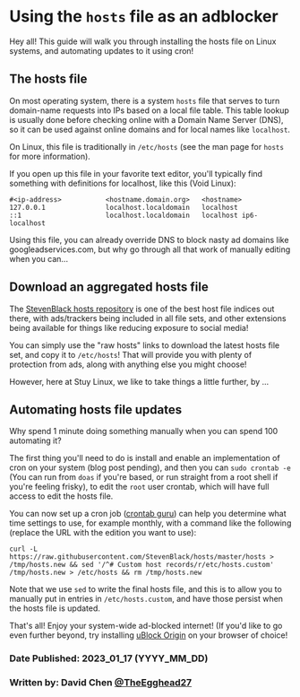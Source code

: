 # Using the `hosts` file as an adblocker

Hey all! This guide will walk you through installing the hosts file on Linux systems, and automating updates to it using cron!

## The hosts file

On most operating system, there is a system `hosts` file that serves to turn domain-name requests into IPs based on a local file table. This table lookup is usually done before checking online with a Domain Name Server (DNS), so it can be used against online domains and for local names like `localhost`.

On Linux, this file is traditionally in `/etc/hosts` (see the man page for `hosts` for more information).

If you open up this file in your favorite text editor, you'll typically find something with definitions for localhost, like this (Void Linux):

```
#<ip-address>           <hostname.domain.org>   <hostname>
127.0.0.1               localhost.localdomain   localhost
::1                     localhost.localdomain   localhost ip6-localhost
```

Using this file, you can already override DNS to block nasty ad domains like googleadservices.com, but why go through all that work of manually editing when you can...

## Download an aggregated hosts file

The [StevenBlack hosts repository](https://github.com/StevenBlack/hosts) is one of the best host file indices out there, with ads/trackers being included in all file sets, and other extensions being available for things like reducing exposure to social media!

You can simply use the "raw hosts" links to download the latest hosts file set, and copy it to `/etc/hosts`!
That will provide you with plenty of protection from ads, along with anything else you might choose!

However, here at Stuy Linux, we like to take things a little further, by ...

## Automating hosts file updates

Why spend 1 minute doing something manually when you can spend 100 automating it?

The first thing you'll need to do is install and enable an implementation of cron on your system (blog post pending), and then you can `sudo crontab -e` (You can run from `doas` if you're based, or run straight from a root shell if you're feeling frisky), to edit the `root` user crontab, which will have full access to edit the hosts file.

You can now set up a cron job ([crontab guru](https://crontab.guru/#0_0_1_*_*)) can help you determine what time settings to use, for example monthly, with a command like the following (replace the URL with the edition you want to use):

```
curl -L https://raw.githubusercontent.com/StevenBlack/hosts/master/hosts > /tmp/hosts.new && sed '/^# Custom host records/r/etc/hosts.custom' /tmp/hosts.new > /etc/hosts && rm /tmp/hosts.new
```

Note that we use `sed` to write the final hosts file, and this is to allow you to manually put in entries in `/etc/hosts.custom`, and have those persist when the hosts file is updated.

That's all! Enjoy your system-wide ad-blocked internet! (If you'd like to go even further beyond, try installing [uBlock Origin](https://ublockorigin.com/) on your browser of choice!

### Date Published: 2023_01_17 (YYYY_MM_DD)

### Written by: David Chen [@TheEgghead27](https://github.com/TheEgghead27)
